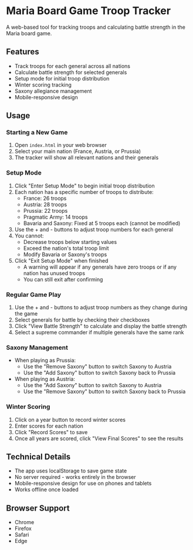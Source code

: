 # Maria Board Game Troop Tracker

A web-based tool for tracking troops and calculating battle strength in the Maria board game.

## Features

- Track troops for each general across all nations
- Calculate battle strength for selected generals
- Setup mode for initial troop distribution
- Winter scoring tracking
- Saxony allegiance management
- Mobile-responsive design

## Usage

### Starting a New Game

1. Open `index.html` in your web browser
2. Select your main nation (France, Austria, or Prussia)
3. The tracker will show all relevant nations and their generals

### Setup Mode

1. Click "Enter Setup Mode" to begin initial troop distribution
2. Each nation has a specific number of troops to distribute:
   - France: 26 troops
   - Austria: 28 troops
   - Prussia: 22 troops
   - Pragmatic Army: 14 troops
   - Bavaria and Saxony: Fixed at 5 troops each (cannot be modified)
3. Use the + and - buttons to adjust troop numbers for each general
4. You cannot:
   - Decrease troops below starting values
   - Exceed the nation's total troop limit
   - Modify Bavaria or Saxony's troops
5. Click "Exit Setup Mode" when finished
   - A warning will appear if any generals have zero troops or if any nation has unused troops
   - You can still exit after confirming

### Regular Game Play

1. Use the + and - buttons to adjust troop numbers as they change during the game
2. Select generals for battle by checking their checkboxes
3. Click "View Battle Strength" to calculate and display the battle strength
4. Select a supreme commander if multiple generals have the same rank

### Saxony Management

- When playing as Prussia:
  - Use the "Remove Saxony" button to switch Saxony to Austria
  - Use the "Add Saxony" button to switch Saxony back to Prussia
- When playing as Austria:
  - Use the "Add Saxony" button to switch Saxony to Austria
  - Use the "Remove Saxony" button to switch Saxony back to Prussia

### Winter Scoring

1. Click on a year button to record winter scores
2. Enter scores for each nation
3. Click "Record Scores" to save
4. Once all years are scored, click "View Final Scores" to see the results

## Technical Details

- The app uses localStorage to save game state
- No server required - works entirely in the browser
- Mobile-responsive design for use on phones and tablets
- Works offline once loaded

## Browser Support

- Chrome
- Firefox
- Safari
- Edge
